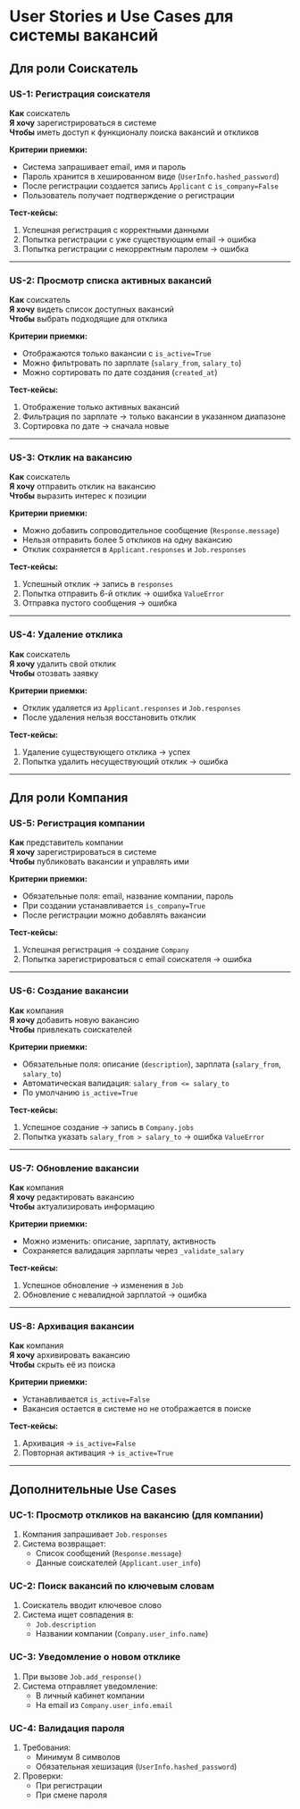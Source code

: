 # User Stories и Use Cases для системы вакансий

## Для роли **Соискатель**

### US-1: Регистрация соискателя
**Как** соискатель  
**Я хочу** зарегистрироваться в системе  
**Чтобы** иметь доступ к функционалу поиска вакансий и откликов

**Критерии приемки:**
- Система запрашивает email, имя и пароль
- Пароль хранится в хешированном виде (`UserInfo.hashed_password`)
- После регистрации создается запись `Applicant` с `is_company=False`
- Пользователь получает подтверждение о регистрации

**Тест-кейсы:**
1. Успешная регистрация с корректными данными
2. Попытка регистрации с уже существующим email → ошибка
3. Попытка регистрации с некорректным паролем → ошибка

---

### US-2: Просмотр списка активных вакансий
**Как** соискатель  
**Я хочу** видеть список доступных вакансий  
**Чтобы** выбрать подходящие для отклика

**Критерии приемки:**
- Отображаются только вакансии с `is_active=True`
- Можно фильтровать по зарплате (`salary_from`, `salary_to`)
- Можно сортировать по дате создания (`created_at`)

**Тест-кейсы:**
1. Отображение только активных вакансий
2. Фильтрация по зарплате → только вакансии в указанном диапазоне
3. Сортировка по дате → сначала новые

---

### US-3: Отклик на вакансию
**Как** соискатель  
**Я хочу** отправить отклик на вакансию  
**Чтобы** выразить интерес к позиции

**Критерии приемки:**
- Можно добавить сопроводительное сообщение (`Response.message`)
- Нельзя отправить более 5 откликов на одну вакансию
- Отклик сохраняется в `Applicant.responses` и `Job.responses`

**Тест-кейсы:**
1. Успешный отклик → запись в `responses`
2. Попытка отправить 6-й отклик → ошибка `ValueError`
3. Отправка пустого сообщения → ошибка

---

### US-4: Удаление отклика
**Как** соискатель  
**Я хочу** удалить свой отклик  
**Чтобы** отозвать заявку

**Критерии приемки:**
- Отклик удаляется из `Applicant.responses` и `Job.responses`
- После удаления нельзя восстановить отклик

**Тест-кейсы:**
1. Удаление существующего отклика → успех
2. Попытка удалить несуществующий отклик → ошибка

---

## Для роли **Компания**

### US-5: Регистрация компании
**Как** представитель компании  
**Я хочу** зарегистрироваться в системе  
**Чтобы** публиковать вакансии и управлять ими

**Критерии приемки:**
- Обязательные поля: email, название компании, пароль
- При создании устанавливается `is_company=True`
- После регистрации можно добавлять вакансии

**Тест-кейсы:**
1. Успешная регистрация → создание `Company`
2. Попытка зарегистрироваться с email соискателя → ошибка

---

### US-6: Создание вакансии
**Как** компания  
**Я хочу** добавить новую вакансию  
**Чтобы** привлекать соискателей

**Критерии приемки:**
- Обязательные поля: описание (`description`), зарплата (`salary_from`, `salary_to`)
- Автоматическая валидация: `salary_from <= salary_to`
- По умолчанию `is_active=True`

**Тест-кейсы:**
1. Успешное создание → запись в `Company.jobs`
2. Попытка указать `salary_from > salary_to` → ошибка `ValueError`

---

### US-7: Обновление вакансии
**Как** компания  
**Я хочу** редактировать вакансию  
**Чтобы** актуализировать информацию

**Критерии приемки:**
- Можно изменить: описание, зарплату, активность
- Сохраняется валидация зарплаты через `_validate_salary`

**Тест-кейсы:**
1. Успешное обновление → изменения в `Job`
2. Обновление с невалидной зарплатой → ошибка

---

### US-8: Архивация вакансии
**Как** компания  
**Я хочу** архивировать вакансию  
**Чтобы** скрыть её из поиска

**Критерии приемки:**
- Устанавливается `is_active=False`
- Вакансия остается в системе но не отображается в поиске

**Тест-кейсы:**
1. Архивация → `is_active=False`
2. Повторная активация → `is_active=True`

---

## Дополнительные Use Cases

### UC-1: Просмотр откликов на вакансию (для компании)
1. Компания запрашивает `Job.responses`
2. Система возвращает:
   - Список сообщений (`Response.message`)
   - Данные соискателей (`Applicant.user_info`)

### UC-2: Поиск вакансий по ключевым словам
1. Соискатель вводит ключевое слово
2. Система ищет совпадения в:
   - `Job.description`
   - Названии компании (`Company.user_info.name`)

### UC-3: Уведомление о новом отклике
1. При вызове `Job.add_response()`
2. Система отправляет уведомление:
   - В личный кабинет компании
   - На email из `Company.user_info.email`

### UC-4: Валидация пароля
1. Требования:
   - Минимум 8 символов
   - Обязательная хешизация (`UserInfo.hashed_password`)
2. Проверки:
   - При регистрации
   - При смене пароля